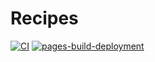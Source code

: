 # Recipes

[![CI](https://github.com/FantasticFiasco/recipes/actions/workflows/ci.yml/badge.svg)](https://github.com/FantasticFiasco/recipes/actions/workflows/ci.yml)
[![pages-build-deployment](https://github.com/FantasticFiasco/recipes/actions/workflows/pages/pages-build-deployment/badge.svg)](https://github.com/FantasticFiasco/recipes/actions/workflows/pages/pages-build-deployment)
